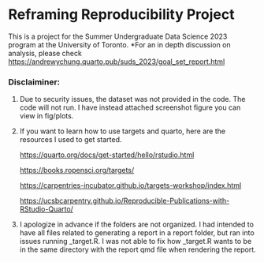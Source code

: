 # Reframing Reproducibility Project 
This is a project for the Summer Undergraduate Data Science 2023 program at the University of Toronto.
*For an in depth discussion on analysis, please check <https://andrewychung.quarto.pub/suds_2023/goal_set_report.html>

### Disclaiminer: 
1. Due to security issues, the dataset was not provided in the code. The code will not run. I have instead attached screenshot figure you can view in fig/plots.
2. If you want to learn how to use targets and quarto, here are the resources I used to get started.

   <https://quarto.org/docs/get-started/hello/rstudio.html>

   <https://books.ropensci.org/targets/>

   <https://carpentries-incubator.github.io/targets-workshop/index.html>

   <https://ucsbcarpentry.github.io/Reproducible-Publications-with-RStudio-Quarto/>
   
4. I apologize in advance if the folders are not organized. I had intended to have all files related to generating a report in a report folder, but ran into issues running _target.R. I was not able to fix how _target.R wants to be in the same directory with the report qmd file when rendering the report. 
